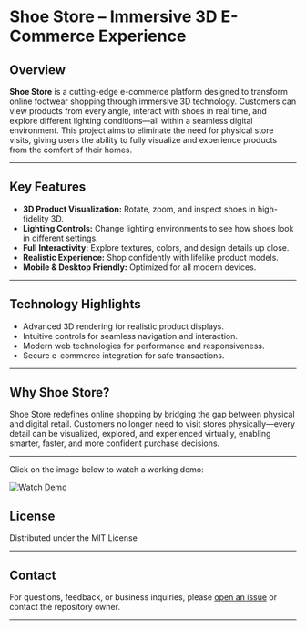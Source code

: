 # Shoe Store – Immersive 3D E-Commerce Experience

## Overview

**Shoe Store** is a cutting-edge e-commerce platform designed to transform online footwear shopping through immersive 3D technology. Customers can view products from every angle, interact with shoes in real time, and explore different lighting conditions—all within a seamless digital environment. This project aims to eliminate the need for physical store visits, giving users the ability to fully visualize and experience products from the comfort of their homes.

---

## Key Features

- **3D Product Visualization:** Rotate, zoom, and inspect shoes in high-fidelity 3D.
- **Lighting Controls:** Change lighting environments to see how shoes look in different settings.
- **Full Interactivity:** Explore textures, colors, and design details up close.
- **Realistic Experience:** Shop confidently with lifelike product models.
- **Mobile & Desktop Friendly:** Optimized for all modern devices.

---

## Technology Highlights

- Advanced 3D rendering for realistic product displays.
- Intuitive controls for seamless navigation and interaction.
- Modern web technologies for performance and responsiveness.
- Secure e-commerce integration for safe transactions.

---

## Why Shoe Store?

Shoe Store redefines online shopping by bridging the gap between physical and digital retail. Customers no longer need to visit stores physically—every detail can be visualized, explored, and experienced virtually, enabling smarter, faster, and more confident purchase decisions.

---
Click on the image below to watch a working demo:

[![Watch Demo](https://img.youtube.com/vi/8RC-pKsCwGI/hqdefault.jpg)](https://www.youtube.com/watch?v=8RC-pKsCwGI)


## License

Distributed under the MIT License

---

## Contact

For questions, feedback, or business inquiries, please [open an issue](https://github.com/subhan-uf/shoe_store/issues) or contact the repository owner.

---
